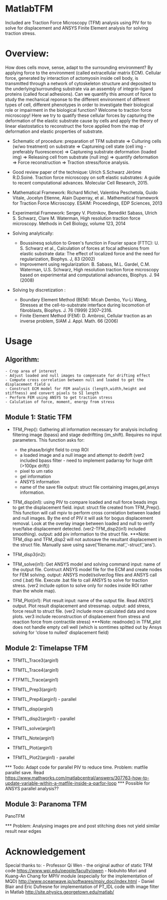# MatlabTFM

Included are Traction Force Microscopy (TFM) analysis using PIV for to solve for displacement and ANSYS Finite Element analysis for solving traction stress.

# Overview:

How does cells move, sense, adapt to the surrounding environment? By applying force to the environment (called extracellular matrix ECM). Cellular force, generated by interaction of actomyosin inside cell body, is transmitted through a network of cytoskeleton structure and deposited to the underlying/surrounding substrate via an assembly of integrin-ligand proteins (called focal adhesions). Can we quantify this amount of force to study the mechanical reponse to the different environment of different types of cell, different phenotypes in order to investigate their biological role or impairment in the biological function? Welcome to traction force microscopy! Here we try to quatify these cellular forces by capturing the deformation of the elastic substrate cause by cells and apply the theory of linear elastostatics to reconstruct the force applied from the map of deformation and elastic properties of substrate.

 - Schematic of procedure: preparation of TFM substrate => Culturing cells (w/wo treatment) on substrate => Captureing cell state (cell img - preferably fluorescence) => Captureing substrate deformation (loaded img) => Releasing cell from substrate (null img) => quantify deformation => Force reconstruction => Traction stress/force analysis.

 - Good review paper of the technique: Ulrich S.Schwarz Jérôme R.D.Soiné. Traction force microscopy on soft elastic substrates: A guide to recent computational advances. Molecular Cell Research, 2015.

 - Mathematical Framework: Richard Michel, Valentina Peschetola, Guido Vitale, Jocelyn Etienne, Alain Duperray, et al.. Mathematical
framework for Traction Force Microscopy. ESAIM: Proceedings, EDP Sciences, 2013

 - Experimental Framework: Sergey V. Plotnikov, Benedikt Sabass, Ulrich S. Schwarz, Clare M. Waterman, High resolution
traction force microscopy. Methods in Cell Biology, volume 123, 2014

 - Solving analytically: 
 	+ Boussinesq solution to Green's function in Fourier space (FTTC): U. S. Schwarz et al., Calculation of forces at focal adhesions from elastic substrate data: The effect of localized force and the need for regularization, Biophys. J, 83 (2002)
 	+ Improvement using regularization: B. Sabass, M.L. Gardel, C.M. Waterman, U.S. Schwarz, High resolution traction force microscopy based on experimental and computational advances, Biophys. J. 94 (2008)

 - Solving by discretization : 
 	+ Boundary Element Method (BEM): Micah Dembo, Yu-Li Wang, Stresses at the cell-to-substrate interface during locomotion of fibroblasts, Biophys. J. 76 (1999) 2307–2316.
 	+ Finite Element Method (FEM): D. Ambrosi, Cellular traction as an inverse problem, SIAM J. Appl. Math. 66 (2006)

# Usage

## Algorithm: 
	- Crop area of interest
	- Adjust loaded and null images to compensate for drifting effect
	- Compute cross correlation between null and loaded to get the displacement field u
	- Construct ECM model for FEM analysis (length,width,height and stiffness) and convert pixels to SI length
	- Perform FEM using ANSYS to get traction stress
	- Calulation of force, moment, energy from stress
 
	
## Module 1: Static TFM

 - TFM_Prep(): Gathering all information necessary for analysis including filtering image (bpass) and stage dedriftting (im_shift).
Requires no input parameters. This function asks for: 
	- the phase/bright field to crop ROI
	- a loaded image and a null image and attempt to dedrift 
	(ver2 included bpass filter - need to implement padarray for huge drift (>100px drift))
	- pixel to um ratio
	- gel information
	- ANSYS information
	- name of the save file
output: struct file containing images,gel,ansys information.
	
 - TFM_disp(in1): using PIV to compare loaded and null force beads imgs to get the displacement field.
input: struct file created from TFM_Prep(). This function will call mpiv to perform cross correlation between loaded and null images.
By the end of PIV it will ask for bogus displacement removal. Look at the overlay image between loaded and null to verify true/false displacement detected.
(ver2-TFM_disp2(in1) included smoothing).
output: add piv information to the struct file.
***Note: TFM_disp and TFM_disp2 will not autosave the resultant displacement in the struct file. Manually save using save('filename.mat','-struct','ans').

 - TFM_disp3(in2): 

 - TFM_solve(in1): Get ANSYS model and solving command
input: name of the output file. Contruct ANSYS model file for the ECM and create nodes for FEM solving.
output: ANSYS model/solver/log files and ANSYS call cmd (.bat) file. Execute .bat file to call ANSYS to solve for traction stress.
(ver2 include option to solve only for nodes inside ROI rather than the whole map).

 - TFM_Plot(in1): Plot result
input: name of the output file. Read ANSYS output. Plot result displacement and stressmap.
output: add stress, force result to struct file.
(ver2 include more calculated data and more plots. ver3 include reconstruction of displacement from stress and reaction force from contractile stress) 
***Note: readnode() in TFM_plot does not handle empty cell well (which is somtimes spitted out by Ansys solving for 'close to nulled' displacement field)  

## Module 2: Timelapse TFM

- TFMTL_Trace3(argin1)

- TFMTL_Trace4(argin1)

- FTFMTL_Trace(argin1)

- TFMTL_Prep3(argin1)

- TFMTL_Prep4(argin1) - parallel

- TFMTL_disp(argin1)

- TFMTL_disp2(argin1) - parallel

- TFMTL_solve(argin1)

- TFMTL_Note(argin1)

- TFMTL_Plot(argin1)

- TFMTL_Plot2(argin1) - parallel

*** Todo: Adapt code for parallel PIV to reduce time. Problem: matfile parallel save. Read https://www.mathworks.com/matlabcentral/answers/307763-how-to-update-variable-within-a-matfile-inside-a-parfor-loop 
*** Possible for ANSYS parallel analysis??

## Module 3: Paranoma TFM

PanoTFM

*** Problem: Analysing images pre and post stitching does not yield similar result near edges

# Acknowledgement

Special thanks to:
	 - Professor Qi Wen - the original author of static TFM code https://www.wpi.edu/people/faculty/qwen
	 - Nobuhito Mori and Kuang-An Chang for MPIV module (especially for the implementation of MQD) 
	 http://www.oceanwave.jp/softwares/mpiv_doc/index.html
	 - Daniel Blair and Eric Dufresne for implementation of PT_IDL code with image filter in Matlab 
	 http://site.physics.georgetown.edu/matlab/
